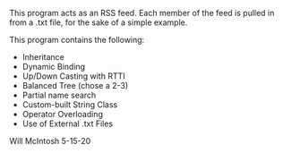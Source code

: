 This program acts as an RSS feed.
Each member of the feed is pulled in from a .txt file,
for the sake of a simple example.

This program contains the following:
- Inheritance
- Dynamic Binding
- Up/Down Casting with RTTI
- Balanced Tree (chose a 2-3)
- Partial name search
- Custom-built String Class
- Operator Overloading
- Use of External .txt Files

Will McIntosh
5-15-20
